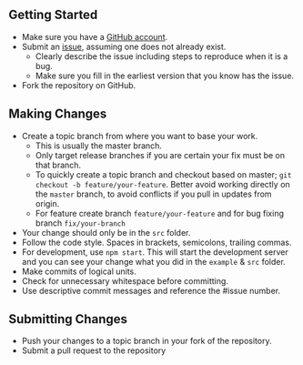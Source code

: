 ## Getting Started

- Make sure you have a [GitHub account](https://github.com/signup/free).
- Submit an [issue](https://github.com/asif-jalil/scroll-carousel/issues), assuming one does not already exist.
  - Clearly describe the issue including steps to reproduce when it is a bug.
  - Make sure you fill in the earliest version that you know has the issue.
- Fork the repository on GitHub.

## Making Changes

- Create a topic branch from where you want to base your work.
  - This is usually the master branch.
  - Only target release branches if you are certain your fix must be on that branch.
  - To quickly create a topic branch and checkout based on master; `git checkout -b feature/your-feature`. Better avoid working directly on the `master` branch, to avoid conflicts if you pull in updates from origin.
  - For feature create branch `feature/your-feature` and for bug fixing branch `fix/your-branch`
- Your change should only be in the `src` folder.
- Follow the code style. Spaces in brackets, semicolons, trailing commas.
- For development, use `npm start`. This will start the development server and you can see your change what you did in the `example` & `src` folder.
- Make commits of logical units.
- Check for unnecessary whitespace before committing.
- Use descriptive commit messages and reference the #issue number.

## Submitting Changes

- Push your changes to a topic branch in your fork of the repository.
- Submit a pull request to the repository

